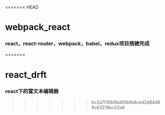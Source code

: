 <<<<<<< HEAD
# webpack_react
### react，react-router，webpack，babel，redux项目搭建完成
=======
# react_drft
### react下的富文本编辑器
>>>>>>> bc2a7f35b5bd65bfb8ced2d84d99c63218bc02e6
